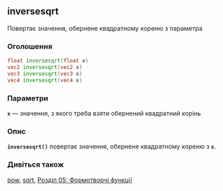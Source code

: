 ## inversesqrt
Повертає значення, обернене квадратному кореню з параметра

### Оголошення
```glsl
float inversesqrt(float x)  
vec2 inversesqrt(vec2 x)  
vec3 inversesqrt(vec3 x)  
vec4 inversesqrt(vec4 x)
```

### Параметри
**```x```** — значення, з якого треба взяти обернений квадратний корінь

### Опис
**```inversesqrt()```** повертає значення, обернене квадратному кореню з **`x`**.

<div class="simpleFunction" data="y = inversesqrt(x);"></div>

### Дивіться також
[pow](/glossary/?lan=ua&search=pow), [sqrt](/glossary/?lan=ua&search=sqrt), [Розділ 05: Формотворчі функції](/05/?lan=ua)
